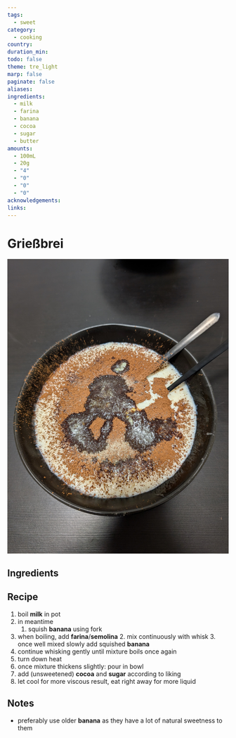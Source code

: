 ```yaml
---
tags:
  - sweet
category:
  - cooking
country: 
duration_min: 
todo: false
theme: tre_light
marp: false
paginate: false
aliases: 
ingredients:
  - milk
  - farina
  - banana
  - cocoa
  - sugar
  - butter
amounts:
  - 100mL
  - 20g
  - "4"
  - "0"
  - "0"
  - "0"
acknowledgements: 
links:
---
```



# Grießbrei
![bg right](../gfx/PXL_20250331_121458181.jpg)
## Ingredients

## Recipe
1. boil **milk** in pot
2. in meantime
    1. squish **banana** using fork
3. when boiling, add **farina**/**semolina**
    2. mix continuously with whisk
    3. once well mixed slowly add squished **banana**
4. continue whisking gently until mixture boils once again
5. turn down heat
6. once mixture thickens slightly: pour in bowl
7. add (unsweetened) **cocoa** and **sugar** according to liking
8. let cool for more viscous result, eat right away for more liquid

## Notes

* preferably use older **banana** as they have a lot of natural sweetness to them